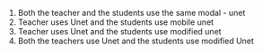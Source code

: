 1. Both the teacher and the students use the same modal - unet
2. Teacher uses Unet and the students use mobile unet
3. Teacher uses Unet and the students use modified unet
4. Both the teachers use Unet and the students use modified Unet
